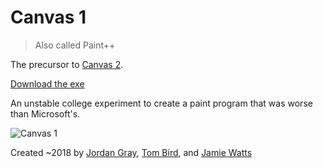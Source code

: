 # Canvas 1
> Also called Paint++

The precursor to [Canvas 2](https://github.com/jdngray77/Canvas).

[Download the exe](https://github.com/jdngray77/Canvas-1/releases/tag/archive)

An unstable college experiment to create a paint program that was worse than Microsoft's.

![Canvas 1](https://user-images.githubusercontent.com/50697488/171210032-af965cfb-8171-47f3-ac7b-c24ae60a0115.PNG)

Created ~2018 by [Jordan Gray](https://github.com/jdngray77/), [Tom Bird](https://github.com/Birdie2016), and [Jamie Watts](https://github.com/JamieWatts-Portfolio)
